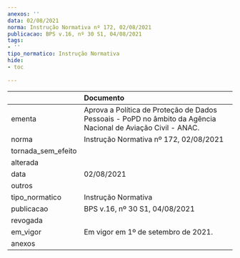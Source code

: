 ```yaml
---
anexos: ''
data: 02/08/2021
norma: Instrução Normativa nº 172, 02/08/2021
publicacao: BPS v.16, nº 30 S1, 04/08/2021
tags:
- ''
tipo_normatico: Instrução Normativa
hide: 
- toc 
 
---
```


|                    | Documento                                                                                                     |
|:-------------------|:--------------------------------------------------------------------------------------------------------------|
| ementa             | Aprova a Política de Proteção de Dados Pessoais - PoPD no âmbito da Agência Nacional de Aviação Civil - ANAC. |
| norma              | Instrução Normativa nº 172, 02/08/2021                                                                        |
| tornada_sem_efeito |                                                                                                               |
| alterada           |                                                                                                               |
| data               | 02/08/2021                                                                                                    |
| outros             |                                                                                                               |
| tipo_normatico     | Instrução Normativa                                                                                           |
| publicacao         | BPS v.16, nº 30 S1, 04/08/2021                                                                                |
| revogada           |                                                                                                               |
| em_vigor           | Em vigor em 1º de setembro de 2021.                                                                           |
| anexos             |                                                                                                               |